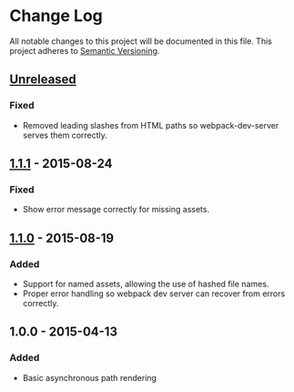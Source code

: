 # Change Log
All notable changes to this project will be documented in this file.
This project adheres to [Semantic Versioning](http://semver.org/).

## [Unreleased]
### Fixed
- Removed leading slashes from HTML paths so webpack-dev-server serves them correctly.

## [1.1.1] - 2015-08-24
### Fixed
- Show error message correctly for missing assets.

## [1.1.0] - 2015-08-19
### Added
- Support for named assets, allowing the use of hashed file names.
- Proper error handling so webpack dev server can recover from errors correctly.

## 1.0.0 - 2015-04-13
### Added
- Basic asynchronous path rendering

[Unreleased]: https://github.com/markdalgleish/static-site-generator-webpack-plugin/compare/v1.1.1...HEAD
[1.1.1]: https://github.com/markdalgleish/static-site-generator-webpack-plugin/compare/v1.1.0...v1.1.1
[1.1.0]: https://github.com/markdalgleish/static-site-generator-webpack-plugin/compare/v1.0.0...v1.1.0
